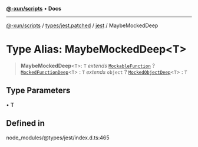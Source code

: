[**@-xun/scripts**](../../../../../README.md) • **Docs**

***

[@-xun/scripts](../../../../../README.md) / [types/jest.patched](../../../README.md) / [jest](../README.md) / MaybeMockedDeep

# Type Alias: MaybeMockedDeep\<T\>

> **MaybeMockedDeep**\<`T`\>: `T` *extends* [`MockableFunction`](MockableFunction.md) ? [`MockedFunctionDeep`](MockedFunctionDeep.md)\<`T`\> : `T` *extends* `object` ? [`MockedObjectDeep`](MockedObjectDeep.md)\<`T`\> : `T`

## Type Parameters

• **T**

## Defined in

node\_modules/@types/jest/index.d.ts:465
